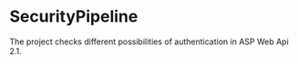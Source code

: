 SecurityPipeline
================

The project checks different possibilities of authentication in ASP Web Api 2.1.

